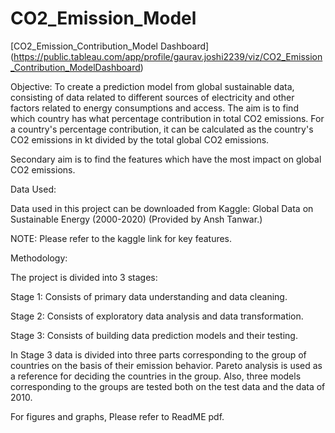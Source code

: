 # CO2_Emission_Model

[CO2_Emission_Contribution_Model Dashboard] (https://public.tableau.com/app/profile/gaurav.joshi2239/viz/CO2_Emission_Contribution_ModelDashboard) 

Objective:
To create a prediction model from global sustainable data, consisting of data related to different sources of electricity and other factors related to energy consumptions and access. The aim is to find which country has what percentage contribution in total CO2 emissions. For a country's percentage contribution, it can be calculated as the country's CO2 emissions in kt divided by the total global CO2 emissions.

Secondary aim is to find the features which have the most impact on global CO2 emissions. 

Data Used: 

Data used in this project can be downloaded from Kaggle: Global Data on Sustainable Energy (2000-2020)  (Provided by Ansh Tanwar.)

NOTE: Please refer to the kaggle link for key features.

Methodology:

The project is divided into 3 stages:

Stage 1: Consists of primary data understanding and data cleaning.

Stage 2: Consists of exploratory data analysis and data transformation.

Stage 3: Consists of building data prediction models and their testing.


In Stage 3 data is divided into three parts corresponding to the group of countries on the basis of their emission behavior. Pareto analysis is used as a reference for deciding the countries in the group. Also, three models corresponding to the groups are tested both on the test data and  the data of 2010. 

For figures and graphs, Please refer to ReadME pdf.



